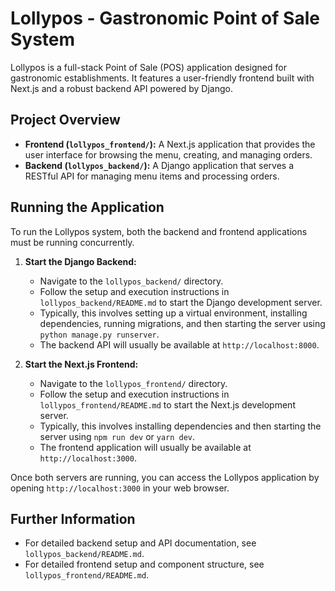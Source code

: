 # Lollypos - Gastronomic Point of Sale System

Lollypos is a full-stack Point of Sale (POS) application designed for gastronomic establishments. It features a user-friendly frontend built with Next.js and a robust backend API powered by Django.

## Project Overview

*   **Frontend (`lollypos_frontend/`):** A Next.js application that provides the user interface for browsing the menu, creating, and managing orders.
*   **Backend (`lollypos_backend/`):** A Django application that serves a RESTful API for managing menu items and processing orders.

## Running the Application

To run the Lollypos system, both the backend and frontend applications must be running concurrently.

1.  **Start the Django Backend:**
    *   Navigate to the `lollypos_backend/` directory.
    *   Follow the setup and execution instructions in `lollypos_backend/README.md` to start the Django development server.
    *   Typically, this involves setting up a virtual environment, installing dependencies, running migrations, and then starting the server using `python manage.py runserver`.
    *   The backend API will usually be available at `http://localhost:8000`.

2.  **Start the Next.js Frontend:**
    *   Navigate to the `lollypos_frontend/` directory.
    *   Follow the setup and execution instructions in `lollypos_frontend/README.md` to start the Next.js development server.
    *   Typically, this involves installing dependencies and then starting the server using `npm run dev` or `yarn dev`.
    *   The frontend application will usually be available at `http://localhost:3000`.

Once both servers are running, you can access the Lollypos application by opening `http://localhost:3000` in your web browser.

## Further Information

*   For detailed backend setup and API documentation, see `lollypos_backend/README.md`.
*   For detailed frontend setup and component structure, see `lollypos_frontend/README.md`.
